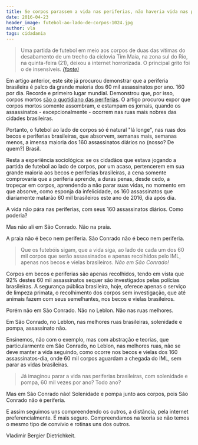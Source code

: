```yaml
---
title: Se corpos parassem a vida nas periferias, não haveria vida nas periferias
date: 2016-04-23
header_image: futebol-ao-lado-de-corpos-1024.jpg
author: vla
tags: cidadania
---
```


> Uma partida de futebol em meio aos corpos de duas das vítimas do desabamento de um trecho da ciclovia Tim Maia, na zona sul do Rio, na quinta-feira (21), deixou a internet horrorizada. O principal grito foi o de insensíveis.
> <cite>[(fonte)]</cite>

[(fonte)]:http://www.brasilpost.com.br/2016/04/22/futebol-desabamento-ciclo_n_9760594.html

Em artigo anterior, este site já procurou demonstrar que a periferia brasileira é palco da grande maioria dos 60 mil assassinatos por ano. 160 por dia. Recorde e primeiro lugar mundial. Demonstrou que, por isso, corpos mortos [são o quotidiano das periferias](/blog/2016/02/26/combater-o-inimigo.html). O artigo procurou expor que corpos mortos somente assombram, e estampam os jornais, quando os assassinatos - excepcionalmente - ocorrem nas ruas mais nobres das cidades brasileiras. 

Portanto, o futebol ao lado de corpos só é natural "lá longe", nas ruas dos becos e periferias brasileiras, que absorvem, semanas mais, semanas menos, a imensa maioria dos 160 assassinatos diários no (nosso? De quem?) Brasil.

Resta a experiência sociológica: se os cidadãos que estava jogando a partida de futebol ao lado de corpos, por um acaso, pertencerem em sua grande maioria aos becos e periferias brasileiras, a cena somente comprovaria que a periferia aprende, a duras penas, desde cedo, a tropeçar em corpos, aprendendo a não parar suas vidas, no momento em que absorve, como esponja da infelicidade, os 160 assassinatos que diariamente matarão 60 mil brasileiros este ano de 2016, dia após dia. 

A vida não pára nas periferias, com seus 160 assassinatos diários. Como poderia? 

Mas não ali em São Conrado. Não na praia.

A praia não é beco nem periferia. São Conrado não é beco nem periferia.

> Que os futebóis sigam, que a vida siga, ao lado de cada um dos 60 mil corpos que serão assassinados e apenas recolhidos pelo IML, apenas nos becos e vielas brasileiros. *Não em São Conrado!* 

Corpos em becos e periferias são apenas recolhidos, tendo em vista que 92% destes 60 mil assassinatos sequer são investigados pelas polícias brasileiras. A segurança pública brasileira, hoje, oferece apenas o serviço de limpeza primata, o recolhimento dos corpos sem investigação, que até animais fazem com seus semelhantes, nos becos e vielas brasileiros.

Porém não em São Conrado. Não no Leblon. Não nas ruas melhores.

Em São Conrado, no Leblon, nas melhores ruas brasileiras, solenidade e pompa, assassinato não.

Ensinemos, não com o exemplo, mas com abstração e teorias, que particularmente em São Conrado, no Leblon, nas melhores ruas, não se deve manter a vida seguindo, como ocorre nos becos e vielas dos 160 assassinatos-dia, onde 60 mil corpos aguardam a chegada do IML, sem parar as vidas brasileiras. 

> Já imaginou parar a vida nas periferias brasileiras, com solenidade e pompa, 60 mil vezes por ano? Todo ano?

Mas em São Conrado não! Solenidade e pompa junto aos corpos, pois São Conrado não é periferia.

E assim seguimos uns compreendendo os outros, a distância, pela internet preferencialmente. É mais seguro. Compreendamos na teoria se não temos o mesmo tipo de convívio e rotinas uns dos outros.

Vladimir Bergier Dietrichkeit.
